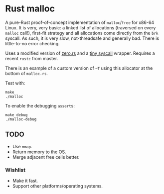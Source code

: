 # Rust malloc

A pure-Rust proof-of-concept implementation of `malloc`/`free` for
x86-64 Linux. It is very, very basic: a linked list of allocations
(traversed on every `malloc` call!), first-fit strategy and all
allocations come directly from the `brk` syscall. As such, it is very
slow, not-threadsafe and generally bad. There is little-to-no error
checking.

Uses a modified version of
[zero.rs](https://github.com/pcwalton/zero.rs) and a
[tiny syscall](https://gist.github.com/Aatch/5894562)
wrapper. Requires a recent `rustc` from master.

There is an example of a custom version of `~T` using this allocator
at the bottom of `malloc.rs`.

Test with:

    make
    ./malloc

To enable the debugging `assert`s:

    make debug
    ./malloc-debug

## TODO

- Use `mmap`.
- Return memory to the OS.
- Merge adjacent free cells better.

### Wishlist

- Make it fast.
- Support other platforms/operating systems.
